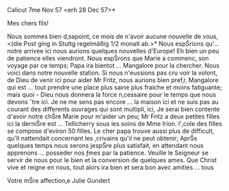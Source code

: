  Calicut 7me Nov 57
 <erh 28 Dec 57>*

Mes chers fils!

Nous sommes bien d‚sapoint‚ ce mois de n'avoir aucune nouvelle de vous, <(die Post ging in Stuttg regelmäßig 1/2 monatl ab.>* Nous espŠrions qu'… notre arrivee ici nous aurions quelques nouvelles d'Europe! Eh bien un peu de patience elles viendront. Nous espŠrons que Marie a commenc‚ son voyage par ce temps; Papa ira bientot … Mangalore pour la chercher. 
Nous voici dans notre nouvelle station. Si nous n'eussions pas cru voir la volont‚ de Dieu de venir ici pour aider Mr Fritz, nous aurions bien pref‚r‚ Mangalore qui est … tout prendre une place plus saine plus fraiche et moins fatiguante; mais quoi - Dieu nous donnera la force n‚cessaire pour le temps que nous devons ˆtre ici. Je ne me sens pas encore … la maison ici et ne suis pas au courant des differents ouvrages qui sont multipli‚ ici, Je serai bien contente d'avoir notre chŠre Marie pour m'aider un peu; Mr Fritz a deux petites filles ici la derniŠre est … Tellicherry sous les soins de Mme Irion. l'‚cole des filles se compose d'eviron 50 filles. Le cher papa trouve aussi plus de difficult‚ qu'Il nattendait concernant les ‚crivains qu'il ne peut obtenir; AprŠs quelques temps nous serons jespŠre plus satisfait, en attendant nous apprenons … posseder nos ƒmes par la patience. Veuille le Seigneur se servir de nous pour le bien et la conversion de quelques ames. Que Christ vive et reigne en nous, tout alors ira bien et sera bon avec amities … tous

 Votre mŠre affection‚e
 Julie Gundert

